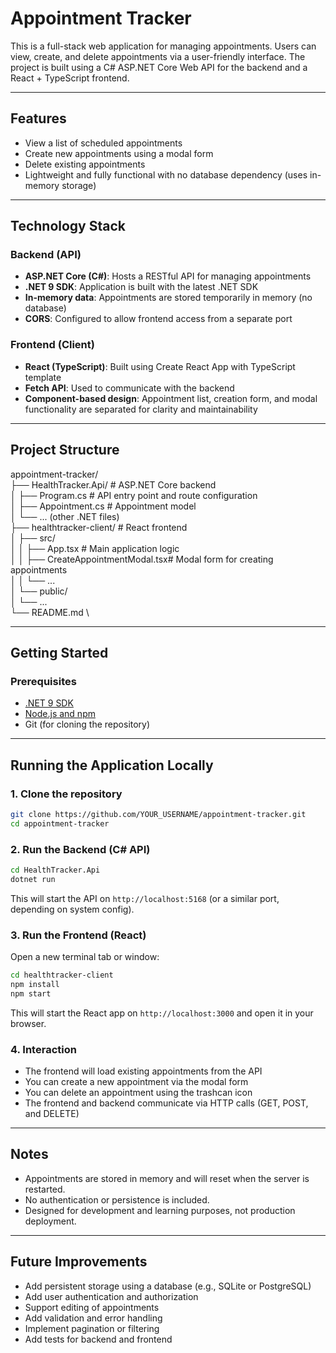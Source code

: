 # Appointment Tracker

This is a full-stack web application for managing appointments. Users can view, create, and delete appointments via a user-friendly interface. The project is built using a C# ASP.NET Core Web API for the backend and a React + TypeScript frontend.

---

## Features

- View a list of scheduled appointments
- Create new appointments using a modal form
- Delete existing appointments 
- Lightweight and fully functional with no database dependency (uses in-memory storage)

---

## Technology Stack

### Backend (API)
- **ASP.NET Core (C#)**: Hosts a RESTful API for managing appointments
- **.NET 9 SDK**: Application is built with the latest .NET SDK
- **In-memory data**: Appointments are stored temporarily in memory (no database)
- **CORS**: Configured to allow frontend access from a separate port

### Frontend (Client)
- **React (TypeScript)**: Built using Create React App with TypeScript template
- **Fetch API**: Used to communicate with the backend
- **Component-based design**: Appointment list, creation form, and modal functionality are separated for clarity and maintainability

---

## Project Structure
appointment-tracker/ \
├── HealthTracker.Api/ # ASP.NET Core backend \
│ ├── Program.cs # API entry point and route configuration \
│ ├── Appointment.cs # Appointment model \
│ └── ... (other .NET files) \
├── healthtracker-client/ # React frontend \
│ ├── src/ \
│ │ ├── App.tsx # Main application logic \
│ │ ├── CreateAppointmentModal.tsx# Modal form for creating appointments \
│ │ └── ... \
│ └── public/ \
│ └── ... \
└── README.md \

---

## Getting Started

### Prerequisites

- [.NET 9 SDK](https://dotnet.microsoft.com/en-us/download/dotnet/9.0)
- [Node.js and npm](https://nodejs.org/)
- Git (for cloning the repository)

---

## Running the Application Locally

### 1. Clone the repository

```bash
git clone https://github.com/YOUR_USERNAME/appointment-tracker.git
cd appointment-tracker
```

### 2. Run the Backend (C# API)
```bash
cd HealthTracker.Api
dotnet run
```
This will start the API on `http://localhost:5168` (or a similar port, depending on system config).

### 3. Run the Frontend (React)
Open a new terminal tab or window:
```bash
cd healthtracker-client
npm install
npm start
```
This will start the React app on `http://localhost:3000` and open it in your browser.

### 4. Interaction
- The frontend will load existing appointments from the API
- You can create a new appointment via the modal form
- You can delete an appointment using the trashcan icon
- The frontend and backend communicate via HTTP calls (GET, POST, and DELETE)

---

## Notes
- Appointments are stored in memory and will reset when the server is restarted.
- No authentication or persistence is included.
- Designed for development and learning purposes, not production deployment.

---

## Future Improvements
- Add persistent storage using a database (e.g., SQLite or PostgreSQL)
- Add user authentication and authorization
- Support editing of appointments
- Add validation and error handling
- Implement pagination or filtering
- Add tests for backend and frontend

